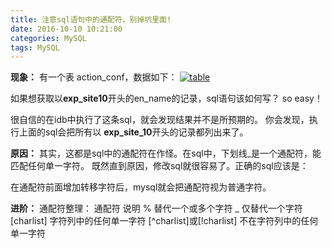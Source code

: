 ```yaml
---
title: 注意sql语句中的通配符，别掉坑里面!
date: 2016-10-10 10:21:00
categories: MySQL
tags: MySQL
---
```

**现象：**
有一个表 action_conf，数据如下：
[![table](http://www.bo56.com/wp-content/uploads/2014/09/table.jpg)](http://www.bo56.com/wp-content/uploads/2014/09/table.jpg)

如果想获取以**exp_site10**开头的en_name的记录，sql语句该如何写？
so easy！

很自信的在idb中执行了这条sql，就会发现结果并不是所预期的。
你会发现，执行上面的sql会把所有以 **exp_site_10**开头的记录都列出来了。

**原因：**
其实，这都是sql中的通配符在作怪。在sql中，下划线_是一个通配符，能匹配任何单一字符。
既然直到原因，修改sql就很容易了。正确的sql应该是：

在通配符前面增加转移字符后，mysql就会把通配符视为普通字符。

**进阶：**
通配符整理：
通配符 说明
% 替代一个或多个字符
_ 仅替代一个字符
[charlist] 字符列中的任何单一字符
[^charlist]或[!charlist] 不在字符列中的任何单一字符